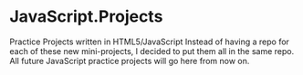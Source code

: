 # JavaScript.Projects
Practice Projects written in HTML5/JavaScript
Instead of having a repo for each of these new mini-projects, I decided to put them all in the same repo.
All future JavaScript practice projects will go here from now on.
